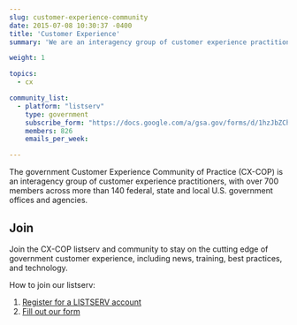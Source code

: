 ```yaml
---
slug: customer-experience-community
date: 2015-07-08 10:30:37 -0400
title: 'Customer Experience'
summary: 'We are an interagency group of customer experience practitioners.'

weight: 1

topics:
  - cx

community_list:
  - platform: "listserv"
    type: government
    subscribe_form: "https://docs.google.com/a/gsa.gov/forms/d/1hzJbZChUg2TRLi_MiC4nAbB-HKUOerBF2kL0qO38fPo/viewform"
    members: 826
    emails_per_week: 

---
```


The government Customer Experience Community of Practice (CX-COP) is an interagency group of customer experience practitioners, with over 700 members across more than 140 federal, state and local U.S. government offices and agencies.

## Join

Join the CX-COP listserv and community to stay on the cutting edge of government customer experience, including news, training, best practices, and technology.

How to join our listserv:

1. [Register for a LISTSERV account](https://listserv.gsa.gov/cgi-bin/wa.exe?GETPW1=SUBED1%3DCX-COP&X=&Y=)
2. [Fill out our form](https://listserv.gsa.gov/cgi-bin/wa.exe?SUBED1=CX-COP)
